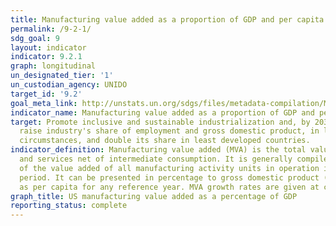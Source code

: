 ```yaml
---
title: Manufacturing value added as a proportion of GDP and per capita
permalink: /9-2-1/
sdg_goal: 9
layout: indicator
indicator: 9.2.1
graph: longitudinal
un_designated_tier: '1'
un_custodian_agency: UNIDO
target_id: '9.2'
goal_meta_link: http://unstats.un.org/sdgs/files/metadata-compilation/Metadata-Goal-9.pdf
indicator_name: Manufacturing value added as a proportion of GDP and per capita
target: Promote inclusive and sustainable industrialization and, by 2030, significantly
  raise industry's share of employment and gross domestic product, in line with national
  circumstances, and double its share in least developed countries.
indicator_definition: Manufacturing value added (MVA) is the total value of goods
  and services net of intermediate consumption. It is generally compiled as the sum
  of the value added of all manufacturing activity units in operation in the reference
  period. It can be presented in percentage to gross domestic product (GDP) as well
  as per capita for any reference year. MVA growth rates are given at constant prices.
graph_title: US manufacturing value added as a percentage of GDP
reporting_status: complete
---
```

